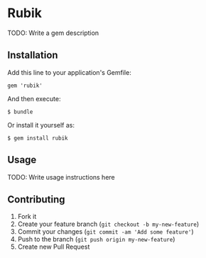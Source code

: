 # Rubik

TODO: Write a gem description

## Installation

Add this line to your application's Gemfile:

    gem 'rubik'

And then execute:

    $ bundle

Or install it yourself as:

    $ gem install rubik

## Usage

TODO: Write usage instructions here

## Contributing

1. Fork it
2. Create your feature branch (`git checkout -b my-new-feature`)
3. Commit your changes (`git commit -am 'Add some feature'`)
4. Push to the branch (`git push origin my-new-feature`)
5. Create new Pull Request
